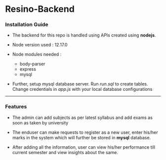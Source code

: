 # Resino-Backend


### Installation Guide

* The backend for this repo is handled using APIs created using **nodejs**.

* Node version used : 12.17.0
	
* Node modules needed :
	- body-parser
	- express
	- mysql

* Further, setup mysql database server. Run *run.sql* to create tables. Change credentials in *app.js* with your local database configurations
 
---

### Features

* The admin can add subjects as per latest syllabus and add exams as soon as taken by university

* The enduser can make requests to register as a new user, enter his/her marks in the system which will further be stored in **mysql** database.

* After adding all the information, user can view his/her performance till current semester and view insights about the same.

